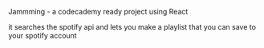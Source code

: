 Jammming - a codecademy ready project using React

it searches the spotify api and lets you make a playlist that you can save to your spotify account
